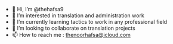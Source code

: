 - 👋 Hi, I’m @thehafsa9
- 👀 I’m interested in translation and administration work
- 🌱 I’m currently learning tactics to work in any professional field
- 💞️ I’m looking to collaborate on translation projects
- 📫 How to reach me : thenoorhafsa@icloud.com

<!---
thehafsa9/thehafsa9 is a ✨ special ✨ repository because its `README.md` (this file) appears on your GitHub profile.
You can click the Preview link to take a look at your changes.
--->
